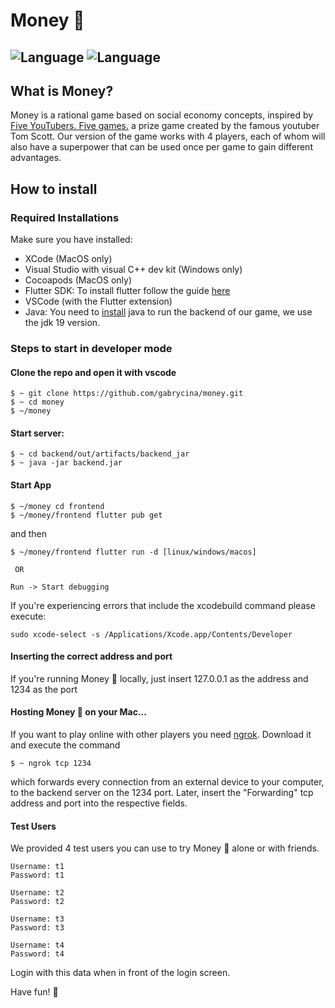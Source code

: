 # Money 💸

![Language](https://img.shields.io/badge/Language-java-orange)
![Language](https://img.shields.io/badge/Language-dart-blue)
---

## What is Money?
Money is a rational game based on social economy concepts, inspired by [Five YouTubers. Five games.](https://www.youtube.com/watch?v=FJSI7QTAt_o) 
a prize game created by the famous youtuber Tom Scott. Our version of the game works with 4 players, each of whom will also have a superpower that can be 
used once per game to gain different advantages.

## How to install

### Required Installations
Make sure you have installed:

- XCode (MacOS only)
- Visual Studio with visual C++ dev kit (Windows only)
- Cocoapods (MacOS only)
- Flutter SDK: To install flutter follow the guide [here](https://docs.flutter.dev/get-started/install)
- VSCode (with the Flutter extension)
- Java: You need to [install](https://www.oracle.com/java/technologies/downloads/) java to run the backend of our game, we use the jdk 19 version.

### Steps to start in developer mode

#### Clone the repo and open it with vscode
```
$ ~ git clone https://github.com/gabrycina/money.git
$ ~ cd money
$ ~/money
```

#### Start server:
```
$ ~ cd backend/out/artifacts/backend_jar
$ ~ java -jar backend.jar
```


#### Start App

```
$ ~/money cd frontend
$ ~/money/frontend flutter pub get
```

and then 

```
$ ~/money/frontend flutter run -d [linux/windows/macos]
 
 OR
 
Run -> Start debugging
```

If you're experiencing errors that include the xcodebuild command please execute:

```
sudo xcode-select -s /Applications/Xcode.app/Contents/Developer
```

#### Inserting the correct address and port

If you're running Money 💸 locally, just insert 127.0.0.1 as the address and 1234 as the port

#### Hosting Money 💸 on your Mac...
If you want to play online with other players you need [ngrok](https://ngrok.com/download). Download it and execute the command

```
$ ~ ngrok tcp 1234
```

which forwards every connection from an external device to your computer, to the backend server on the 1234 port.
Later, insert the "Forwarding" tcp address and port into the respective fields.

#### Test Users

We provided 4 test users you can use to try Money 💸 alone or with friends.

```
Username: t1
Password: t1

Username: t2
Password: t2

Username: t3
Password: t3

Username: t4
Password: t4
```

Login with this data when in front of the login screen.

Have fun! 💸






